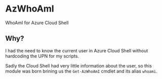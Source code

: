 # AzWhoAmI

WhoAmI for Azure Cloud Shell

## Why?

I had the need to know the current user in Azure Cloud Shell without hardcoding the UPN for my scripts.

Sadly the Cloud Shell had very little information about the user, so this module was born brining us the `Get-AzWhoAmI` cmdlet and its alias `whoami`.
